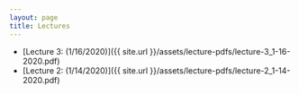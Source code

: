 ```yaml
---
layout: page
title: Lectures
---
```

 - [Lecture 3: (1/16/2020)]({{ site.url }}/assets/lecture-pdfs/lecture-3_1-16-2020.pdf)
 - [Lecture 2: (1/14/2020)]({{ site.url }}/assets/lecture-pdfs/lecture-2_1-14-2020.pdf)